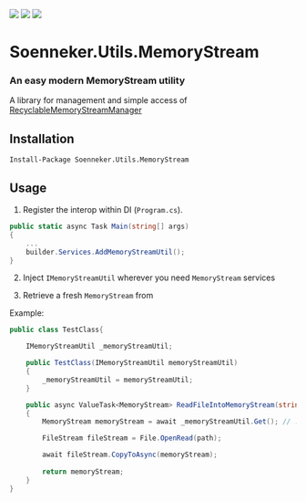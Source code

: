 [![](https://img.shields.io/nuget/v/Soenneker.Utils.MemoryStream.svg?style=for-the-badge)](https://www.nuget.org/packages/Soenneker.Utils.MemoryStream/)
[![](https://img.shields.io/github/actions/workflow/status/soenneker/soenneker.utils.memorystream/main.yml?style=for-the-badge)](https://github.com/soenneker/soenneker.utils.memorystream/actions/workflows/main.yml)
[![](https://img.shields.io/nuget/dt/Soenneker.Utils.MemoryStream.svg?style=for-the-badge)](https://www.nuget.org/packages/Soenneker.Utils.MemoryStream/)

# Soenneker.Utils.MemoryStream
### An easy modern MemoryStream utility

A library for management and simple access of [RecyclableMemoryStreamManager](https://github.com/microsoft/Microsoft.IO.RecyclableMemoryStream)

## Installation

```
Install-Package Soenneker.Utils.MemoryStream
```

## Usage

1. Register the interop within DI (`Program.cs`).

```csharp
public static async Task Main(string[] args)
{
    ...
    builder.Services.AddMemoryStreamUtil();
}
```

2. Inject `IMemoryStreamUtil` wherever you need `MemoryStream` services

3. Retrieve a fresh `MemoryStream` from 

Example:

```csharp
public class TestClass{

    IMemoryStreamUtil _memoryStreamUtil;

    public TestClass(IMemoryStreamUtil memoryStreamUtil)
    {
        _memoryStreamUtil = memoryStreamUtil;
    }

    public async ValueTask<MemoryStream> ReadFileIntoMemoryStream(string path)
    {
        MemoryStream memoryStream = await _memoryStreamUtil.Get(); // .GetSync() is also available

        FileStream fileStream = File.OpenRead(path);

        await fileStream.CopyToAsync(memoryStream);
    
        return memoryStream;
    }
}
```